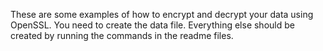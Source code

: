 These are some examples of how to encrypt and decrypt your data using
OpenSSL. You need to create the data file. Everything else should be
created by running the commands in the readme files.

